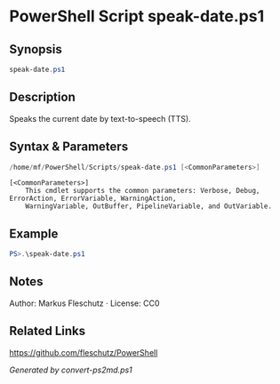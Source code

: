 # PowerShell Script speak-date.ps1

## Synopsis
```powershell
speak-date.ps1
```

## Description
Speaks the current date by text-to-speech (TTS).

## Syntax & Parameters
```powershell
/home/mf/PowerShell/Scripts/speak-date.ps1 [<CommonParameters>]
```

```
[<CommonParameters>]
    This cmdlet supports the common parameters: Verbose, Debug, ErrorAction, ErrorVariable, WarningAction, 
    WarningVariable, OutBuffer, PipelineVariable, and OutVariable.
```

## Example
```powershell
PS>.\speak-date.ps1
```


## Notes
Author: Markus Fleschutz · License: CC0

## Related Links
https://github.com/fleschutz/PowerShell

*Generated by convert-ps2md.ps1*
